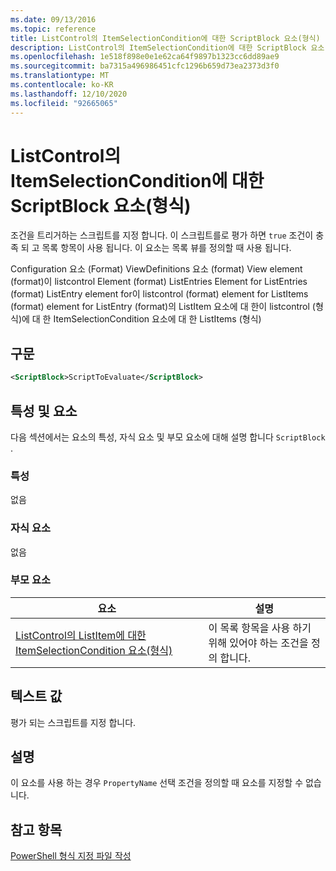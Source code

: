 ```yaml
---
ms.date: 09/13/2016
ms.topic: reference
title: ListControl의 ItemSelectionCondition에 대한 ScriptBlock 요소(형식)
description: ListControl의 ItemSelectionCondition에 대한 ScriptBlock 요소(형식)
ms.openlocfilehash: 1e518f898e0e1e62ca64f9897b1323cc6dd89ae9
ms.sourcegitcommit: ba7315a496986451cfc1296b659d73ea2373d3f0
ms.translationtype: MT
ms.contentlocale: ko-KR
ms.lasthandoff: 12/10/2020
ms.locfileid: "92665065"
---
```

# <a name="scriptblock-element-for-itemselectioncondition-for-listcontrol-format"></a>ListControl의 ItemSelectionCondition에 대한 ScriptBlock 요소(형식)

조건을 트리거하는 스크립트를 지정 합니다. 이 스크립트를로 평가 하면 `true` 조건이 충족 되 고 목록 항목이 사용 됩니다. 이 요소는 목록 뷰를 정의할 때 사용 됩니다.

Configuration 요소 (Format) ViewDefinitions 요소 (format) View element (format)이 listcontrol Element (format) ListEntries Element for ListEntries (format) ListEntry element for이 listcontrol (format) element for ListItems (format) element for ListEntry (format)의 ListItem 요소에 대 한이 listcontrol (형식)에 대 한 ItemSelectionCondition 요소에 대 한 ListItems (형식)

## <a name="syntax"></a>구문

```xml
<ScriptBlock>ScriptToEvaluate</ScriptBlock>
```

## <a name="attributes-and-elements"></a>특성 및 요소

다음 섹션에서는 요소의 특성, 자식 요소 및 부모 요소에 대해 설명 합니다 `ScriptBlock` .

### <a name="attributes"></a>특성

없음

### <a name="child-elements"></a>자식 요소

없음

### <a name="parent-elements"></a>부모 요소

|요소|설명|
|-------------|-----------------|
|[ListControl의 ListItem에 대한 ItemSelectionCondition 요소(형식)](./itemselectioncondition-element-for-listitem-for-listcontrol-format.md)|이 목록 항목을 사용 하기 위해 있어야 하는 조건을 정의 합니다.|

## <a name="text-value"></a>텍스트 값

평가 되는 스크립트를 지정 합니다.

## <a name="remarks"></a>설명

이 요소를 사용 하는 경우 `PropertyName` 선택 조건을 정의할 때 요소를 지정할 수 없습니다.

## <a name="see-also"></a>참고 항목

[PowerShell 형식 지정 파일 작성](./writing-a-powershell-formatting-file.md)
